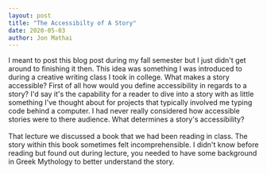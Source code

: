```yaml
---
layout: post
title: "The Accessibilty of A Story"
date: 2020-05-03
author: Jon Mathai
---
```

I meant to post this blog post during my fall semester but I just didn't get
around to finishing it then. This idea was something I was introduced to during 
a creative writing class I took in college. What makes a story accessible?
First of all how would you define accessibility in regards to a story? 
I'd say it's the capability for a reader to dive into a story with as little
something I've thought about for projects that typically
involved me typing code behind a computer. I had never
really considered how accessible stories were to there
audience. What determines a story's accessibility? 
<br/><br/>
That lecture we discussed a book that we had been reading in
class. The story within this book sometimes felt
incomprehensible. I didn't know before reading but found out
during lecture, you needed to have some background
in Greek Mythology to better understand the story. 
